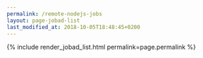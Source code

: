 ```yaml
---
permalink: /remote-nodejs-jobs
layout: page-jobad-list
last_modified_at: 2018-10-05T18:48:45+0200
---
```

{% include render_jobad_list.html permalink=page.permalink %}
